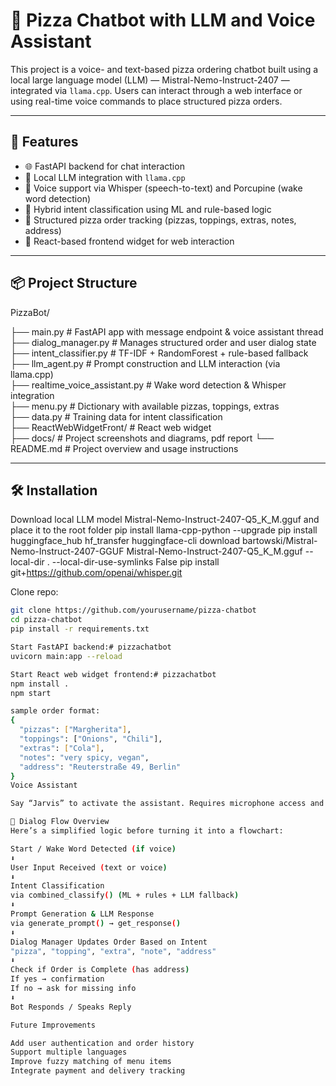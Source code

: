 # 🍕 Pizza Chatbot with LLM and Voice Assistant

This project is a voice- and text-based pizza ordering chatbot built using a local large language model (LLM) — Mistral-Nemo-Instruct-2407 — integrated via `llama.cpp`. Users can interact through a web interface or using real-time voice commands to place structured pizza orders.

---

## 🚀 Features

- 🌐 FastAPI backend for chat interaction  
- 🧠 Local LLM integration with `llama.cpp`  
- 🎤 Voice support via Whisper (speech-to-text) and Porcupine (wake word detection)  
- 🤖 Hybrid intent classification using ML and rule-based logic  
- 🍕 Structured pizza order tracking (pizzas, toppings, extras, notes, address)  
- 💬 React-based frontend widget for web interaction  

---

## 📦 Project Structure

PizzaBot/

├── main.py                     # FastAPI app with message endpoint & voice assistant thread  
├── dialog_manager.py           # Manages structured order and user dialog state  
├── intent_classifier.py        # TF-IDF + RandomForest + rule-based fallback  
├── llm_agent.py                # Prompt construction and LLM interaction (via llama.cpp)  
├── realtime_voice_assistant.py # Wake word detection & Whisper integration  
├── menu.py                     # Dictionary with available pizzas, toppings, extras  
├── data.py                     # Training data for intent classification  
├── ReactWebWidgetFront/        # React web widget  
├── docs/                       # Project screenshots and diagrams, pdf report
└── README.md                   # Project overview and usage instructions

---

## 🛠️ Installation

Download local LLM model Mistral-Nemo-Instruct-2407-Q5_K_M.gguf and place it to the root folder
pip install llama-cpp-python --upgrade
pip install huggingface_hub hf_transfer
huggingface-cli download bartowski/Mistral-Nemo-Instruct-2407-GGUF Mistral-Nemo-Instruct-2407-Q5_K_M.gguf --local-dir . --local-dir-use-symlinks False
pip install git+https://github.com/openai/whisper.git


Clone repo:
```bash
git clone https://github.com/yourusername/pizza-chatbot
cd pizza-chatbot
pip install -r requirements.txt

Start FastAPI backend:# pizzachatbot
uvicorn main:app --reload

Start React web widget frontend:# pizzachatbot
npm install .
npm start

sample order format:
{
  "pizzas": ["Margherita"],
  "toppings": ["Onions", "Chili"],
  "extras": ["Cola"],
  "notes": "very spicy, vegan",
  "address": "Reuterstraße 49, Berlin"
}
Voice Assistant

Say “Jarvis” to activate the assistant. Requires microphone access and macOS (for say()).

🧠 Dialog Flow Overview
Here’s a simplified logic before turning it into a flowchart:

Start / Wake Word Detected (if voice)
⬇
User Input Received (text or voice)
⬇
Intent Classification
via combined_classify() (ML + rules + LLM fallback)
⬇
Prompt Generation & LLM Response
via generate_prompt() → get_response()
⬇
Dialog Manager Updates Order Based on Intent
"pizza", "topping", "extra", "note", "address"
⬇
Check if Order is Complete (has address)
If yes → confirmation
If no → ask for missing info
⬇
Bot Responds / Speaks Reply

Future Improvements

Add user authentication and order history
Support multiple languages
Improve fuzzy matching of menu items
Integrate payment and delivery tracking
